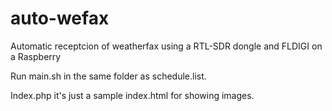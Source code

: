 # auto-wefax
Automatic receptcion of weatherfax using a RTL-SDR dongle and FLDIGI on a Raspberry

Run main.sh in the same folder as schedule.list.

Index.php it's just a sample index.html for showing images.
